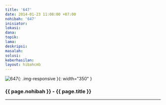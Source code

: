 ```yaml
---
title: '647'
date: 2014-01-23 11:08:00 +07:00
nohibah: '647'
inisiator:
lokasi:
dana:
topik:
lama:
deskripsi:
masalah:
solusi:
keberhasilan:
layout: hibahcmb
---
```


![647](/static/img/hibahcmb/647.png){: .img-responsive }{: width="350" }

### {{ page.nohibah }} - {{ page.title }}

---

